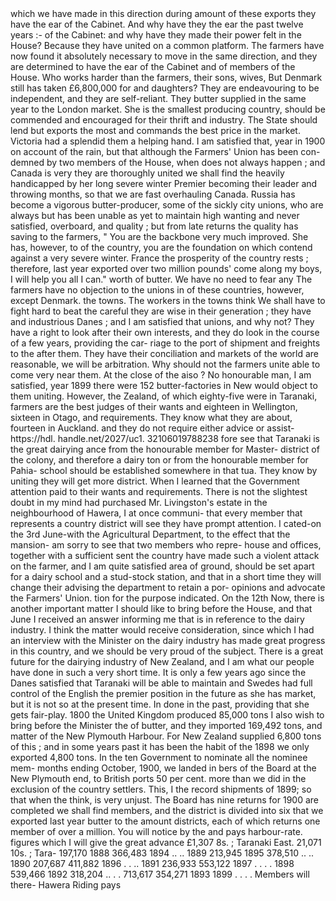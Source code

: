 <!-- PageNumber="1901.]" --> which we have made in this direction during amount of these exports they have the ear of the Cabinet. And why have they the ear the past twelve years :- of the Cabinet: and why have they made their power felt in the House? Because they have united on a common platform. The farmers have now found it absolutely necessary to move in the same direction, and they are determined to have the ear of the Cabinet and of members of the House. Who works harder than the farmers, their sons, wives, But Denmark still has taken £6,800,000 for and daughters? They are endeavouring to be independent, and they are self-reliant. They butter supplied in the same year to the London market. She is the smallest producing country, should be commended and encouraged for their thrift and industry. The State should lend but exports the most and commands the best price in the market. Victoria had a splendid them a helping hand. I am satisfied that, year in 1900 on account of the rain, but that although the Farmers' Union has been con- demned by two members of the House, when does not always happen ; and Canada is very they are thoroughly united we shall find the heavily handicapped by her long severe winter Premier becoming their leader and throwing months, so that we are fast overhauling Canada. Russia has become a vigorous butter-producer, some of the sickly city unions, who are always but has been unable as yet to maintain high wanting and never satisfied, overboard, and quality ; but from late returns the quality has saving to the farmers, " You are the backbone very much improved. She has, however, to of the country, you are the foundation on which contend against a very severe winter. France the prosperity of the country rests ; therefore, last year exported over two million pounds' come along my boys, I will help you all I can." worth of butter. We have no need to fear any The farmers have no objection to the unions in of these countries, however, except Denmark. the towns. The workers in the towns think We shall have to fight hard to beat the careful they are wise in their generation ; they have and industrious Danes ; and I am satisfied that unions, and why not? They have a right to look after their own interests, and they do look in the course of a few years, providing the car- riage to the port of shipment and freights to the after them. They have their conciliation and markets of the world are reasonable, we will be arbitration. Why should not the farmers unite able to come very near them. At the close of the aiso ? No honourable man, I am satisfied, year 1899 there were 152 butter-factories in New would object to them uniting. However, the Zealand, of which eighty-five were in Taranaki, farmers are the best judges of their wants and eighteen in Wellington, sixteen in Otago, and requirements. They know what they are about, fourteen in Auckland. and they do not require either advice or assist- https://hdl. handle.net/2027/uc1. 32106019788238 fore see that Taranaki is the great dairying ance from the honourable member for Master- district of the colony, and therefore a dairy ton or from the honourable member for Pahia- school should be established somewhere in that tua. They know by uniting they will get more district. When I learned that the Government attention paid to their wants and requirements. There is not the slightest doubt in my mind had purchased Mr. Livingston's estate in the neighbourhood of Hawera, I at once communi- that every member that represents a country district will see they have prompt attention. I cated-on the 3rd June-with the Agricultural Department, to the effect that the mansion- am sorry to see that two members who repre- house and offices, together with a sufficient sent the country have made such a violent attack on the farmer, and I am quite satisfied area of ground, should be set apart for a dairy school and a stud-stock station, and that in a short time they will change their advising the department to retain a por- opinions and advocate the Farmers' Union. tion for the purpose indicated. On the 12th Now, there is another important matter I should like to bring before the House, and that June I received an answer informing me that is in reference to the dairy industry. I think the matter would receive consideration, since which I had an interview with the Minister on the dairy industry has made great progress in this country, and we should be very proud of the subject. There is a great future for the dairying industry of New Zealand, and I am what our people have done in such a very short time. It is only a few years ago since the Danes satisfied that Taranaki will be able to maintain and Swedes had full control of the English the premier position in the future as she has market, but it is not so at the present time. In done in the past, providing that she gets fair-play. 1800 the United Kingdom produced 85,000 tons I also wish to bring before the Minister the of butter, and they imported 169,492 tons, and matter of the New Plymouth Harbour. For New Zealand supplied 6,800 tons of this ; and in some years past it has been the habit of the 1898 we only exported 4,800 tons. In the ten Government to nominate all the nominee mem- months ending October, 1900, we landed in bers of the Board at the New Plymouth end, to British ports 50 per cent. more than we did in the exclusion of the country settlers. This, I the record shipments of 1899; so that when the think, is very unjust. The Board has nine returns for 1900 are completed we shall find members, and the district is divided into six that we exported last year butter to the amount districts, each of which returns one member of over a million. You will notice by the and pays harbour-rate. figures which I will give the great advance £1,307 8s. ; Taranaki East. 21,071 10s. ; Tara- 197,170 1888 366,483 1894 .. .. 1889 213,945 1895 378,510 .. .. 1890 207,687 411,882 1896 . . .. 1891 236,933 553,122 1897 . . . . 1898 539,466 1892 318,204 .. . . 713,617 354,271 1893 1899 . . . . Members will there- Hawera Riding pays 